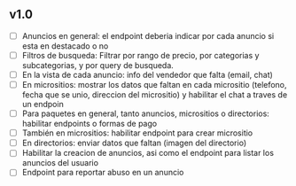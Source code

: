 ## v1.0

- [ ] Anuncios en general: el endpoint deberia indicar por cada anuncio si esta en destacado o no
- [ ] Filtros de busqueda: Filtrar por rango de precio, por categorias y subcategorias, y por query de busqueda.
- [ ] En la vista de cada anuncio: info del vendedor que falta (email, chat)
- [ ] En micrositios: mostrar los datos que faltan en cada micrositio (telefono, fecha que se unio, direccion del micrositio) y habilitar el chat a traves de un endpoin
- [ ] Para paquetes en general, tanto anuncios, micrositios o directorios: habilitar endpoints o formas de pago
- [ ] También en micrositios: habilitar endpoint para crear micrositio
- [ ] En directorios: enviar datos que faltan (imagen del directorio)
- [ ] Habilitar la creacion de anuncios, asi como el endpoint para listar los anuncios del usuario
- [ ] Endpoint para reportar abuso en un anuncio
